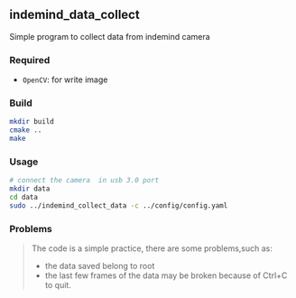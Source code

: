 ## indemind_data_collect
Simple program to collect data from indemind camera



### Required
+ `OpenCV`: for write image

### Build
```bash
mkdir build
cmake ..
make
```
### Usage
```bash
# connect the camera  in usb 3.0 port
mkdir data
cd data
sudo ../indemind_collect_data -c ../config/config.yaml
```


### Problems
> The code is a simple practice, there are some problems,such as:
> + the data saved belong to root 
> + the last few frames of the data may be broken because of Ctrl+C to quit.

